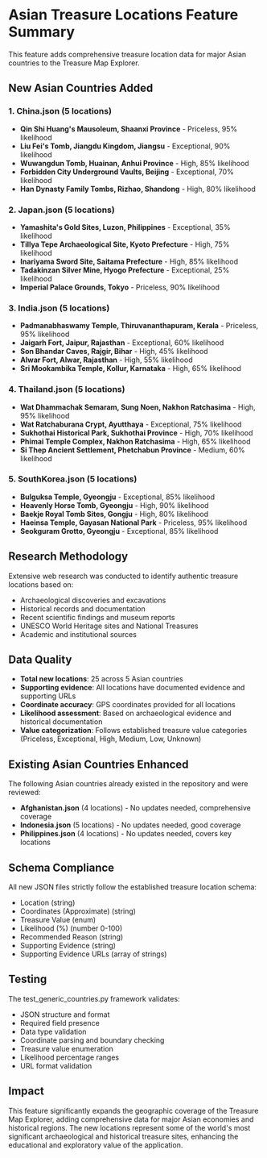 # Asian Treasure Locations Feature Summary

This feature adds comprehensive treasure location data for major Asian countries to the Treasure Map Explorer.

## New Asian Countries Added

### 1. China.json (5 locations)
- **Qin Shi Huang's Mausoleum, Shaanxi Province** - Priceless, 95% likelihood
- **Liu Fei's Tomb, Jiangdu Kingdom, Jiangsu** - Exceptional, 90% likelihood  
- **Wuwangdun Tomb, Huainan, Anhui Province** - High, 85% likelihood
- **Forbidden City Underground Vaults, Beijing** - Exceptional, 70% likelihood
- **Han Dynasty Family Tombs, Rizhao, Shandong** - High, 80% likelihood

### 2. Japan.json (5 locations)
- **Yamashita's Gold Sites, Luzon, Philippines** - Exceptional, 35% likelihood
- **Tillya Tepe Archaeological Site, Kyoto Prefecture** - High, 75% likelihood
- **Inariyama Sword Site, Saitama Prefecture** - High, 85% likelihood
- **Tadakinzan Silver Mine, Hyogo Prefecture** - Exceptional, 25% likelihood
- **Imperial Palace Grounds, Tokyo** - Priceless, 90% likelihood

### 3. India.json (5 locations)
- **Padmanabhaswamy Temple, Thiruvananthapuram, Kerala** - Priceless, 95% likelihood
- **Jaigarh Fort, Jaipur, Rajasthan** - Exceptional, 60% likelihood
- **Son Bhandar Caves, Rajgir, Bihar** - High, 45% likelihood
- **Alwar Fort, Alwar, Rajasthan** - High, 55% likelihood
- **Sri Mookambika Temple, Kollur, Karnataka** - High, 65% likelihood

### 4. Thailand.json (5 locations)
- **Wat Dhammachak Semaram, Sung Noen, Nakhon Ratchasima** - High, 95% likelihood
- **Wat Ratchaburana Crypt, Ayutthaya** - Exceptional, 75% likelihood
- **Sukhothai Historical Park, Sukhothai Province** - High, 70% likelihood
- **Phimai Temple Complex, Nakhon Ratchasima** - High, 65% likelihood
- **Si Thep Ancient Settlement, Phetchabun Province** - Medium, 60% likelihood

### 5. SouthKorea.json (5 locations)
- **Bulguksa Temple, Gyeongju** - Exceptional, 85% likelihood
- **Heavenly Horse Tomb, Gyeongju** - High, 90% likelihood
- **Baekje Royal Tomb Sites, Gongju** - High, 80% likelihood
- **Haeinsa Temple, Gayasan National Park** - Priceless, 95% likelihood
- **Seokguram Grotto, Gyeongju** - Exceptional, 85% likelihood

## Research Methodology

Extensive web research was conducted to identify authentic treasure locations based on:
- Archaeological discoveries and excavations
- Historical records and documentation
- Recent scientific findings and museum reports
- UNESCO World Heritage sites and National Treasures
- Academic and institutional sources

## Data Quality

- **Total new locations**: 25 across 5 Asian countries
- **Supporting evidence**: All locations have documented evidence and supporting URLs
- **Coordinate accuracy**: GPS coordinates provided for all locations
- **Likelihood assessment**: Based on archaeological evidence and historical documentation
- **Value categorization**: Follows established treasure value categories (Priceless, Exceptional, High, Medium, Low, Unknown)

## Existing Asian Countries Enhanced

The following Asian countries already existed in the repository and were reviewed:
- **Afghanistan.json** (4 locations) - No updates needed, comprehensive coverage
- **Indonesia.json** (5 locations) - No updates needed, good coverage  
- **Philippines.json** (4 locations) - No updates needed, covers key locations

## Schema Compliance

All new JSON files strictly follow the established treasure location schema:
- Location (string)
- Coordinates (Approximate) (string)
- Treasure Value (enum)
- Likelihood (%) (number 0-100)
- Recommended Reason (string)
- Supporting Evidence (string)
- Supporting Evidence URLs (array of strings)

## Testing

The test_generic_countries.py framework validates:
- JSON structure and format
- Required field presence
- Data type validation
- Coordinate parsing and boundary checking
- Treasure value enumeration
- Likelihood percentage ranges
- URL format validation

## Impact

This feature significantly expands the geographic coverage of the Treasure Map Explorer, adding comprehensive data for major Asian economies and historical regions. The new locations represent some of the world's most significant archaeological and historical treasure sites, enhancing the educational and exploratory value of the application.